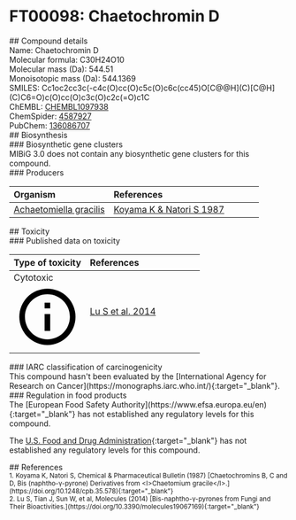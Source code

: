 
# FT00098: Chaetochromin D
<div class="molecule_image" style="float:left">
<img data-smiles= CC1=C(C)C(=O)C2=C(O)C3=C(O)C=C(O)C(C4=C(O)C=C(O)C5=C(O)C6=C(C=C45)O[C@@H](C)[C@H](C)C6=O)=C3C=C2O1 data-smiles-options="{ 'width': 350, 'height': 350 }" />
</div>
## Compound details
<div style="overflow:hidden">
Name: Chaetochromin D<br>
Molecular formula: C30H24O10<br>
Molecular mass (Da): 544.51<br>
Monoisotopic mass (Da): 544.1369<br>
<div class="break_all">
SMILES: Cc1oc2cc3c(-c4c(O)cc(O)c5c(O)c6c(cc45)O[C@@H](C)[C@H](C)C6=O)c(O)cc(O)c3c(O)c2c(=O)c1C<br>
</div>
        ChEMBL: <a href=https://www.ebi.ac.uk/chembl/compound_report_card/CHEMBL1097938 target="_blank">CHEMBL1097938</a><br>
        ChemSpider: <a href=https://www.chemspider.com/Chemical-Structure.4587927.html target="_blank">4587927</a><br>
        PubChem: <a href=https://pubchem.ncbi.nlm.nih.gov/compound/136086707 target="_blank">136086707</a><br>
</div>

<div markdown="block" class="section">
## Biosynthesis
<div markdown="block" class="subsection">
### Biosynthetic gene clusters
<div markdown="block" class="indented_block">
MIBiG 3.0 does not contain any biosynthetic gene clusters for this compound.
</div>
</div>

<div markdown="block" class="subsection">
### Producers
<table>
<thead>
<tr>
<th style="text-align: left;" role="columnheader" width="40%" data-sort-default>Organism</th>
<th style="text-align: left;" role="columnheader" width="60%">References</th>
</tr>
</thead>
        <tr>
        <td style="text-align: left;"><a href="https://www.ncbi.nlm.nih.gov/Taxonomy/Browser/wwwtax.cgi?mode=Info&id=1934371" target="_blank">Achaetomiella gracilis</a></td>
        <td style="text-align: left;"><a href="#REF00306">Koyama K &amp; Natori S 1987</a></td>
        </tr>
</table>
</div>
</div>

<div markdown="block" class="section">
## Toxicity
<div markdown="block" class="subsection">
### Published data on toxicity
<table>
<thead>
<tr>
<th style="text-align: left;" role="columnheader" width="40%" data-sort-default>Type of toxicity</th>
<th style="text-align: left;" role="columnheader" width="60%">References</th>
</tr>
</thead>
<tbody>
<tr>
<td style="text-align: left;">Cytotoxic <span class="twemoji" title="Toxic to cells"><svg xmlns="http://www.w3.org/2000/svg" viewBox="0 0 24 24"><path d="M11 9h2V7h-2m1 13c-4.41 0-8-3.59-8-8s3.59-8 8-8 8 3.59 8 8-3.59 8-8 8m0-18A10 10 0 0 0 2 12a10 10 0 0 0 10 10 10 10 0 0 0 10-10A10 10 0 0 0 12 2m-1 15h2v-6h-2v6Z"></path></svg></span></td>
<td style="text-align: left;"><a href="#REF00085">Lu S et al. 2014</a></td>
</tr>
</tbody>
</table>
</div>

<div markdown="block" class="subsection">
### IARC classification of carcinogenicity
<div markdown="block" class="indented_block">
This compound hasn't been evaluated by the [International Agency for Research on Cancer](https://monographs.iarc.who.int/){:target="_blank"}.<br>
</div>
</div>

<div markdown="block" class="subsection">
### Regulation in food products
<div markdown="block" class="indented_block">
The [European Food Safety Authority](https://www.efsa.europa.eu/en){:target="_blank"} has not established any regulatory levels for this compound. <br>

The [U.S. Food and Drug Administration](https://www.fda.gov/){:target="_blank"} has not established any regulatory levels for this compound. <br>

</div>
</div>

</div>

<div markdown="block" class="section">
## References
<div markdown="block" style="font-size: smaller;">
<span id=REF00306>
1. Koyama K, Natori S, Chemical &amp; Pharmaceutical Bulletin (1987) [Chaetochromins B, C and D, Bis (naphtho-γ-pyrone) Derivatives from &lt;I&gt;Chaetomium gracile&lt;/I&gt;.](https://doi.org/10.1248/cpb.35.578){:target="_blank"}<br>
</span>

<span id=REF00085>
2. Lu S, Tian J, Sun W, et al, Molecules (2014) [Bis-naphtho-γ-pyrones from Fungi and Their Bioactivities.](https://doi.org/10.3390/molecules19067169){:target="_blank"}<br>
</span>

</div>
</div>

<script type="text/javascript" src="https://unpkg.com/smiles-drawer@2.0.1/dist/smiles-drawer.min.js"></script>
<script>
    SmiDrawer.apply();
</script>